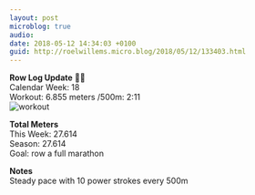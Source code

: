 ```yaml
---
layout: post
microblog: true
audio: 
date: 2018-05-12 14:34:03 +0100
guid: http://roelwillems.micro.blog/2018/05/12/133403.html
---
```

**Row Log Update** 🚣‍♂️  
Calendar Week: 18  
Workout: 6.855 meters /500m: 2:11  
![workout](https://dsh.re/7fc03)

**Total Meters**  
This Week: 27.614  
Season: 27.614  
Goal: row a full marathon  

**Notes**  
Steady pace with 10 power strokes every 500m

